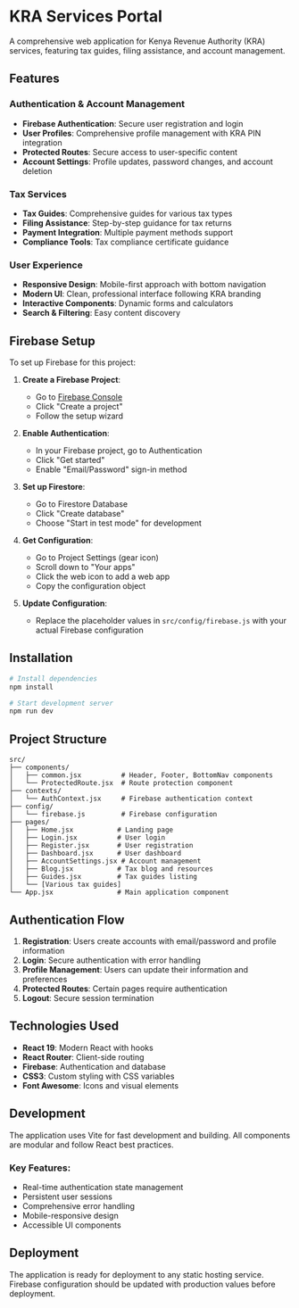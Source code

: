 # KRA Services Portal

A comprehensive web application for Kenya Revenue Authority (KRA) services, featuring tax guides, filing assistance, and account management.

## Features

### Authentication & Account Management
- **Firebase Authentication**: Secure user registration and login
- **User Profiles**: Comprehensive profile management with KRA PIN integration
- **Protected Routes**: Secure access to user-specific content
- **Account Settings**: Profile updates, password changes, and account deletion

### Tax Services
- **Tax Guides**: Comprehensive guides for various tax types
- **Filing Assistance**: Step-by-step guidance for tax returns
- **Payment Integration**: Multiple payment methods support
- **Compliance Tools**: Tax compliance certificate guidance

### User Experience
- **Responsive Design**: Mobile-first approach with bottom navigation
- **Modern UI**: Clean, professional interface following KRA branding
- **Interactive Components**: Dynamic forms and calculators
- **Search & Filtering**: Easy content discovery

## Firebase Setup

To set up Firebase for this project:

1. **Create a Firebase Project**:
   - Go to [Firebase Console](https://console.firebase.google.com/)
   - Click "Create a project"
   - Follow the setup wizard

2. **Enable Authentication**:
   - In your Firebase project, go to Authentication
   - Click "Get started"
   - Enable "Email/Password" sign-in method

3. **Set up Firestore**:
   - Go to Firestore Database
   - Click "Create database"
   - Choose "Start in test mode" for development

4. **Get Configuration**:
   - Go to Project Settings (gear icon)
   - Scroll down to "Your apps"
   - Click the web icon to add a web app
   - Copy the configuration object

5. **Update Configuration**:
   - Replace the placeholder values in `src/config/firebase.js` with your actual Firebase configuration

## Installation

```bash
# Install dependencies
npm install

# Start development server
npm run dev
```

## Project Structure

```
src/
├── components/
│   ├── common.jsx          # Header, Footer, BottomNav components
│   └── ProtectedRoute.jsx  # Route protection component
├── contexts/
│   └── AuthContext.jsx     # Firebase authentication context
├── config/
│   └── firebase.js         # Firebase configuration
├── pages/
│   ├── Home.jsx           # Landing page
│   ├── Login.jsx          # User login
│   ├── Register.jsx       # User registration
│   ├── Dashboard.jsx      # User dashboard
│   ├── AccountSettings.jsx # Account management
│   ├── Blog.jsx           # Tax blog and resources
│   ├── Guides.jsx         # Tax guides listing
│   └── [Various tax guides]
└── App.jsx                # Main application component
```

## Authentication Flow

1. **Registration**: Users create accounts with email/password and profile information
2. **Login**: Secure authentication with error handling
3. **Profile Management**: Users can update their information and preferences
4. **Protected Routes**: Certain pages require authentication
5. **Logout**: Secure session termination

## Technologies Used

- **React 19**: Modern React with hooks
- **React Router**: Client-side routing
- **Firebase**: Authentication and database
- **CSS3**: Custom styling with CSS variables
- **Font Awesome**: Icons and visual elements

## Development

The application uses Vite for fast development and building. All components are modular and follow React best practices.

### Key Features:
- Real-time authentication state management
- Persistent user sessions
- Comprehensive error handling
- Mobile-responsive design
- Accessible UI components

## Deployment

The application is ready for deployment to any static hosting service. Firebase configuration should be updated with production values before deployment.